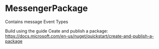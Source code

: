 # MessengerPackage
Contains message Event Types

Build using the guide Ceate and publish a package: https://docs.microsoft.com/en-us/nuget/quickstart/create-and-publish-a-package
